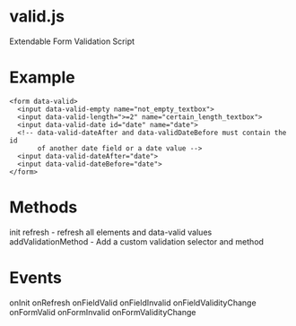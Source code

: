 valid.js
========

Extendable Form Validation Script

Example
=======

```
<form data-valid>
  <input data-valid-empty name="not_empty_textbox">
  <input data-valid-length=">=2" name="certain_length_textbox">
  <input data-valid-date id="date" name="date">
  <!-- data-valid-dateAfter and data-validDateBefore must contain the id
       of another date field or a date value -->
  <input data-valid-dateAfter="date">
  <input data-valid-dateBefore="date">
</form>
```

Methods
=======

init
refresh - refresh all elements and data-valid values
addValidationMethod - Add a custom validation selector and method

Events
======

onInit
onRefresh
onFieldValid
onFieldInvalid
onFieldValidityChange
onFormValid
onFormInvalid
onFormValidityChange